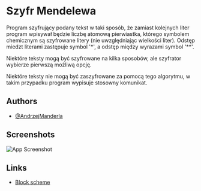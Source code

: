 
# Szyfr Mendelewa

Program szyfrujący podany tekst w taki sposób, że zamiast kolejnych liter program wpisywał będzie liczbę atomową pierwiastka, którego symbolem chemicznym są szyfrowane litery (nie uwzględniając wielkości liter). Odstęp miedzt literami zastępuje symbol '*', a odstęp między wyrazami symbol '**'.

Niektóre teksty mogą być szyfrowane na kilka sposobów, ale szyfrator wybierze pierwszą możliwą opcję.

Niektóre teksty nie mogą być zaszyfrowane za pomocą tego algorytmu, w takim przypadku program wypisuje stosowny komunikat.


## Authors

- [@AndrzejManderla](https://github.com/BialySztorm)


## Screenshots

![App Screenshot](https://raw.githubusercontent.com/BialySztorm/Studia/master/Programowanie/Project1/PrintScreen_13_11_2022.png)

## Links

- [Block scheme](https://polslpl-my.sharepoint.com/:u:/g/personal/am305303_student_polsl_pl/ERJuhPZykthGkGuDxxxPou0BPFmR0rWmMqeSchDLREi78A?e=1PXQ6W)

